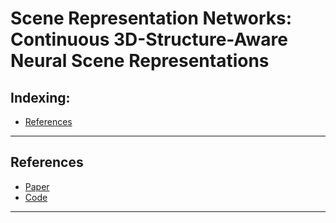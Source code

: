 # Scene Representation Networks: Continuous 3D-Structure-Aware Neural Scene Representations

## Indexing:
- [References](#References)
---
## References
- [Paper](https://arxiv.org/pdf/1906.01618.pdf)
- [Code](https://github.com/vsitzmann/scene-representation-networks)
---
